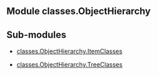 Module classes.ObjectHierarchy
------------------------------

Sub-modules
-----------
- [classes.ObjectHierarchy.ItemClasses](ItemClasses/index.md)

- [classes.ObjectHierarchy.TreeClasses](TreeClasses/index.md)

